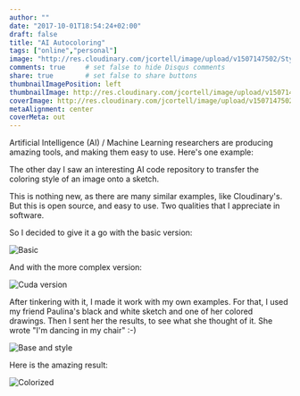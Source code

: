 ```yaml
---
author: ""
date: "2017-10-01T18:54:24+02:00"
draft: false
title: "AI Autocoloring"
tags: ["online","personal"]
image: "http://res.cloudinary.com/jcortell/image/upload/v1507147502/Style2Paint_c0kija.png"
comments: true     # set false to hide Disqus comments
share: true        # set false to share buttons
thumbnailImagePosition: left
thumbnailImage: http://res.cloudinary.com/jcortell/image/upload/v1507147502/Style2Paint_c0kija.png
coverImage: http://res.cloudinary.com/jcortell/image/upload/v1507147502/Style2Paint_c0kija.png
metaAlignment: center
coverMeta: out
---
```


Artificial Intelligence (AI) / Machine Learning researchers are producing amazing tools, and making them easy to use. Here's one example:

<!--more-->

The other day I saw an interesting AI code repository to transfer the coloring style of an image onto a sketch.

This is nothing new, as there are many similar examples, like Cloudinary's. But this is open source, and easy to use. Two qualities that I appreciate in software.

So I decided to give it a go with the basic version:

![Basic](http://res.cloudinary.com/jcortell/image/upload/v1507152307/CPUserver_python_3_nhlj93.png "Simplified pseudo code") 

And with the more complex version:

![Cuda version](http://res.cloudinary.com/jcortell/image/upload/v1507152307/GPU_Cuda_python_3-6_m2klcn.png  "Simplified pseudo code with Cuda")

After tinkering with it, I made it work with my own examples. For that, I used my friend Paulina's black and white sketch and one of her colored drawings. Then I sent her the results, to see what she thought of it. She wrote "I'm dancing in my chair" :-)

![Base and style](http://res.cloudinary.com/jcortell/image/upload/v1507147502/Style2Paint_c0kija.png) 

Here is the amazing result:

![Colorized](http://res.cloudinary.com/jcortell/image/upload/v1507147501/colorized_t2vhwn.jpg) 